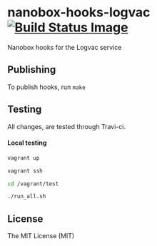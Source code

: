 # nanobox-hooks-logvac [![Build Status Image](https://travis-ci.org/nanobox-io/nanobox-hooks-logvac.svg)](https://travis-ci.org/nanobox-io/nanobox-hooks-logvac)
Nanobox hooks for the Logvac service

## Publishing

To publish hooks, run `make`

## Testing

All changes, are tested through Travi-ci.

#### Local testing

```sh
vagrant up

vagrant ssh

cd /vagrant/test

./run_all.sh
```

## License

The MIT License (MIT)
